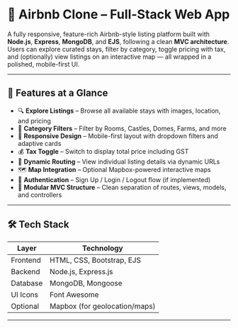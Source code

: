 
# 🏡 Airbnb Clone – Full-Stack Web App

A fully responsive, feature-rich Airbnb-style listing platform built with **Node.js**, **Express**, **MongoDB**, and **EJS**, following a clean **MVC architecture**. Users can explore curated stays, filter by category, toggle pricing with tax, and (optionally) view listings on an interactive map — all wrapped in a polished, mobile-first UI.

---

## 🚀 Features at a Glance

- 🔍 **Explore Listings** – Browse all available stays with images, location, and pricing
- 🧭 **Category Filters** – Filter by Rooms, Castles, Domes, Farms, and more
- 📱 **Responsive Design** – Mobile-first layout with dropdown filters and adaptive cards
- 💰 **Tax Toggle** – Switch to display total price including GST
- 🧾 **Dynamic Routing** – View individual listing details via dynamic URLs
- 🗺️ **Map Integration** – Optional Mapbox-powered interactive maps
- 🔐 **Authentication** – Sign Up / Login / Logout flow (if implemented)
- 🧹 **Modular MVC Structure** – Clean separation of routes, views, models, and controllers

---

## 🛠️ Tech Stack

| Layer        | Technology                     |
|--------------|--------------------------------|
| Frontend     | HTML, CSS, Bootstrap, EJS      |
| Backend      | Node.js, Express.js            |
| Database     | MongoDB, Mongoose              |
| UI Icons     | Font Awesome                   |
| Optional     | Mapbox (for geolocation/maps)  |

---


